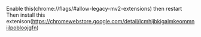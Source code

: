 Enable this(chrome://flags/#allow-legacy-mv2-extensions) then restart
Then install this extenison(https://chromewebstore.google.com/detail/lcmhijbkigalmkeommnijlpobloojgfn)
